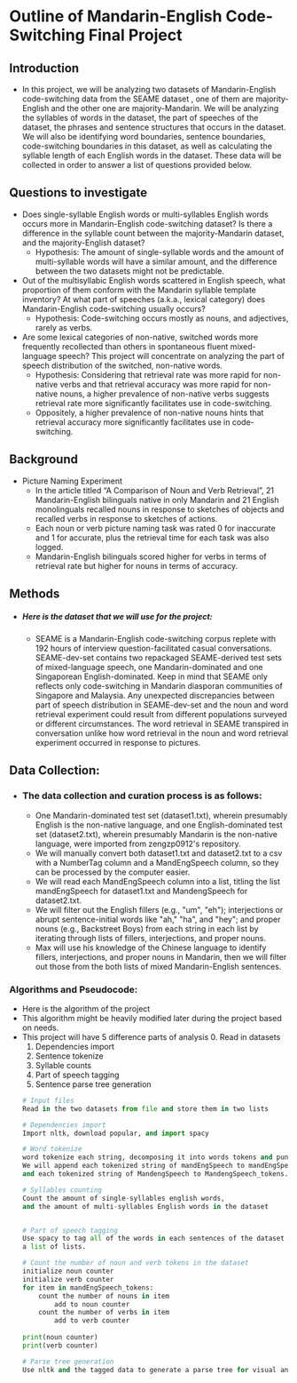
# Outline of Mandarin-English Code-Switching Final Project

## Introduction
- In this project, we will be analyzing two datasets of Mandarin-English code-switching data from the SEAME dataset , one of them are majority-English and the other one are majority-Mandarin. We will be analyzing the syllables of words in the dataset, the part of speeches of the dataset, the phrases and sentence structures that occurs in the dataset. We will also be identifying word boundaries, sentence boundaries, code-switching boundaries in this dataset, as well as calculating the syllable length of each English words in the dataset. These data will be collected in order to answer a list of questions provided below.

## Questions to investigate
- Does single-syllable English words or multi-syllables English words occurs more in Mandarin-English code-switching dataset? Is there a difference in the syllable count between the majority-Mandarin dataset, and the majority-English dataset?
	- Hypothesis: The amount of single-syllable words and the amount of multi-syllable words will have a similar amount, and the difference between the two datasets might not be predictable.
- Out of the multisyllabic English words scattered in English speech, what proportion of them conform with the Mandarin syllable template inventory?
At what part of speeches (a.k.a., lexical category) does Mandarin-English code-switching usually occurs?
	- Hypothesis: Code-switching occurs mostly as nouns, and adjectives, rarely as verbs.
- Are some lexical categories of non-native, switched words more frequently recollected than others in spontaneous fluent mixed-language speech?
This project will concentrate on analyzing the part of speech distribution of the switched, non-native words.
	- Hypothesis: Considering that retrieval rate was more rapid for non-native verbs and that retrieval accuracy was more rapid for non-native nouns, a higher prevalence of non-native verbs suggests retrieval rate more significantly facilitates use in code-switching.
	- Oppositely, a higher prevalence of non-native nouns hints that retrieval accuracy more significantly facilitates use in code-switching.

## Background

- Picture Naming Experiment
	- In the article titled “A Comparison of Noun and Verb Retrieval”, 21 Mandarin-English bilinguals native in only Mandarin and 21 English monolinguals recalled nouns in response to sketches of objects and recalled verbs in response to sketches of actions. 
	- Each noun or verb picture naming task was rated 0 for inaccurate and 1 for accurate, plus the retrieval time for each task was also logged.
	- Mandarin-English bilinguals scored higher for verbs in terms of retrieval rate but higher for nouns in terms of accuracy.


## Methods
- ##### Here is the dataset that we will use for the project:
	- SEAME is a Mandarin-English code-switching corpus replete with 192 hours of interview question-facilitated casual conversations. SEAME-dev-set contains two repackaged SEAME-derived test sets of mixed-language speech, one Mandarin-dominated and one Singaporean English-dominated. Keep in mind that SEAME only reflects only code-switching in Mandarin diasporan communities of Singapore and Malaysia. Any unexpected discrepancies between part of speech distribution in SEAME-dev-set and the noun and word retrieval experiment could result from different populations surveyed or different circumstances. The word retrieval in SEAME transpired in conversation unlike how word retrieval in the noun and word retrieval experiment occurred in response to pictures.

## Data Collection:
- ### The data collection and curation process is as follows:
	- One Mandarin-dominated test set (dataset1.txt), wherein presumably English is the non-native language, and one English-dominated test set (dataset2.txt), wherein presumably Mandarin is the non-native language, were imported from zengzp0912's repository. 
	- We will manually convert both dataset1.txt and dataset2.txt to a csv with a NumberTag column and a MandEngSpeech column, so they can be processed by the computer easier.
	- We will read each MandEngSpeech column into a list, titling the list mandEngSpeech for dataset1.txt and MandengSpeech for dataset2.txt.
	- We will filter out the English fillers (e.g., "um", "eh"); interjections or abrupt sentence-initial words like "ah," "ha", and "hey"; and proper nouns (e.g., Backstreet Boys) from each string in each list by iterating through lists of fillers, interjections, and proper nouns.
	- Max will use his knowledge of the Chinese language to identify fillers, interjections, and proper nouns in Mandarin, then we will filter out those from the both lists of mixed Mandarin-English sentences.

### Algorithms and Pseudocode:
- Here is the algorithm of the project
- This algorithm might be heavily modified later during the project based on needs.
- This project will have 5 difference parts of analysis
	0. Read in datasets
	1. Dependencies import
	2. Sentence tokenize
	3. Syllable counts
	4. Part of speech tagging
	5. Sentence parse tree generation
	```python
	# Input files
	Read in the two datasets from file and store them in two lists

	# Dependencies import
	Import nltk, download popular, and import spacy 
	
	# Word tokenize
	word tokenize each string, decomposing it into words tokens and punctuation mark tokens.	
	We will append each tokenized string of mandEngSpeech to mandEngSpeech_tokens 
	and each tokenized string of MandengSpeech to MandengSpeech_tokens.

	# Syllables counting
	Count the amount of single-syllables english words, 
	and the amount of multi-syllables English words in the dataset


	# Part of speech tagging
	Use spacy to tag all of the words in each sentences of the dataset and generate 
	a list of lists.

	# Count the number of noun and verb tokens in the dataset
	initialize noun counter
	initialize verb counter
	for item in mandEngSpeech_tokens:
		count the number of nouns in item 
			add to noun counter
		count the number of verbs in item
			add to verb counter
			
	print(noun counter)
	print(verb counter)

	# Parse tree generation
	Use nltk and the tagged data to generate a parse tree for visual analysis
	```

